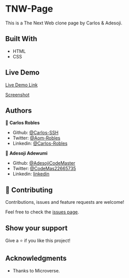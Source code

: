 # TNW-Page
This is a The Next Web clone page by Carlos &amp; Adesoji.

## Built With

- HTML
- CSS

## Live Demo

[Live Demo Link](https://rawcdn.githack.com/carlos-ssh/tnw-page/cca6f8c1a5a479861a72e11cf7360da869947bf7/index.html)

[Screenshot](./assets/font/tnw-page-screensho.png)


## Authors

👤 **Carlos Robles**

- Github: [@Carlos-SSH](https://github.com/carlos-ssh)
- Twitter: [@Aom-Robles](https://twitter.com/AomRobles)
- Linkedin: [@Carlos-Robles](https://linkedin.com/carlosfloresrobles)

👤 **Adesoji Adewumi**

- Github: [@AdesojiCodeMaster](https://github.com/)
- Twitter: [@CodeMas22665735](https://twitter.com/)
- Linkedin: [linkedin](https://www.linkedin.com/in/adesoji-adewumi-7752aba5)

## 🤝 Contributing

Contributions, issues and feature requests are welcome!

Feel free to check the [issues page](issues/).

## Show your support

Give a ⭐️ if you like this project!

## Acknowledgments

- Thanks to Microverse.
